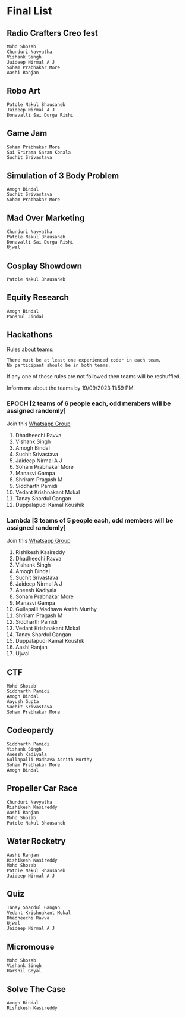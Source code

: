 # Final List

## Radio Crafters Creo fest

    Mohd Shozab
    Chunduri Navyatha
    Vishank Singh
    Jaideep Nirmal A J
    Soham Prabhakar More
    Aashi Ranjan

## Robo Art

    Patole Nakul Bhausaheb
    Jaideep Nirmal A J
    Donavalli Sai Durga Rishi

## Game Jam

    Soham Prabhakar More
    Sai Srirama Saran Konala
    Suchit Srivastava

## Simulation of 3 Body Problem

    Amogh Bindal
    Suchit Srivastava
    Soham Prabhakar More

## Mad Over Marketing

    Chunduri Navyatha
    Patole Nakul Bhausaheb
    Donavalli Sai Durga Rishi
    Ujwal

## Cosplay Showdown

    Patole Nakul Bhausaheb

## Equity Research

    Amogh Bindal
    Panshul Jindal

## Hackathons

Rules about teams:

    There must be at least one experienced coder in each team.
    No participant should be in both teams.

   If any one of these rules are not followed then teams will be reshuffled.

   Inform me about the teams by 19/09/2023 11:59 PM.

### EPOCH [2 teams of 6 people each, odd members will be assigned randomly]

Join this [Whatsapp Group](https://chat.whatsapp.com/BJu1xivne1iGNDsalvHtGA)

1) Dhadheechi Ravva
2) Vishank Singh
3) Amogh Bindal
4) Suchit Srivastava
5) Jaideep Nirmal A J
6) Soham Prabhakar More
7) Manasvi Gampa
8) Shriram Pragash M
9) Siddharth Pamidi
10) Vedant Krishnakant Mokal
11) Tanay Shardul Gangan
12) Duppalapudi Kamal Koushik

### Lambda  [3 teams of 5 people each, odd members will be assigned randomly]

Join this [Whatsapp Group](https://chat.whatsapp.com/ChryyCKk6eg6rhcwhxmd2N)

1) Rishikesh Kasireddy
2) Dhadheechi Ravva
3) Vishank Singh
4) Amogh Bindal
5) Suchit Srivastava
6) Jaideep Nirmal A J
7) Aneesh Kadiyala
8) Soham Prabhakar More
9) Manasvi Gampa
10) Gullapalli Madhava Asrith Murthy
11) Shriram Pragash M
12) Siddharth Pamidi
13) Vedant Krishnakant Mokal
14) Tanay Shardul Gangan
15) Duppalapudi Kamal Koushik
16) Aashi Ranjan
17) Ujwal

## CTF

    Mohd Shozab
    Siddharth Pamidi
    Amogh Bindal
    Aayush Gupta
    Suchit Srivastava
    Soham Prabhakar More

## Codeopardy

    Siddharth Pamidi
    Vishank Singh
    Aneesh Kadiyala
    Gullapalli Madhava Asrith Murthy
    Soham Prabhakar More
    Amogh Bindal

## Propeller Car Race

    Chunduri Navyatha
    Rishikesh Kasireddy
    Aashi Ranjan
    Mohd Shozab
    Patole Nakul Bhausaheb

## Water Rocketry

    Aashi Ranjan
    Rishikesh Kasireddy
    Mohd Shozab
    Patole Nakul Bhausaheb
    Jaideep Nirmal A J

## Quiz

    Tanay Shardul Gangan
    Vedant Krishnakant Mokal
    Dhadheechi Ravva
    Ujwal
    Jaideep Nirmal A J

## Micromouse

    Mohd Shozab
    Vishank Singh
    Harshil Goyal

## Solve The Case

    Amogh Bindal
    Rishikesh Kasireddy

